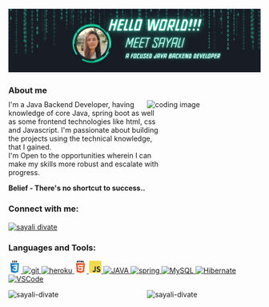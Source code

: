 ![logo](https://github.com/Sayali-Divate/Sayali-Divate/blob/master/GitHub_Banner.png)

<h3 align="left", style="margin-bottom:10px">About me</h3>

<img align="right" alt="coding image" width="45%" src="https://raw.githubusercontent.com/TheDudeThatCode/TheDudeThatCode/master/Assets/Developer.gif">

<div align="left", style="width:60%">I'm a Java Backend Developer, having knowledge of core Java, spring boot as well as some frontend technologies like html, css and Javascript. I'm passionate about building the projects using the technical knowledge, that I gained.</div>

<div align="left" style="width:60% ">I'm Open to the opportunities wherein I can make my skills more robust and escalate with progress.</div>

**Belief - There's no shortcut to success..**
<h3 align="left">Connect with me:</h3>
<p align="left" >
<a href="https://linkedin.com/in/sayali-divate" target="_blank"><img align="center" src="https://raw.githubusercontent.com/rahuldkjain/github-profile-readme-generator/master/src/images/icons/Social/linked-in-alt.svg" alt="sayali divate" style="width:4%" /></a>
</p>



<h3 align="left">Languages and Tools:</h3>
<p align="left"> <a href="https://www.w3schools.com/css/" target="_blank" rel="noreferrer"> <img src="https://raw.githubusercontent.com/devicons/devicon/master/icons/css3/css3-original-wordmark.svg" alt="css3" style="width:5%"/> </a> <a href="https://git-scm.com/" target="_blank" rel="noreferrer"> <img src="https://www.vectorlogo.zone/logos/git-scm/git-scm-icon.svg" alt="git" style="width:5%""/> </a> <a href="https://heroku.com" target="_blank" rel="noreferrer"> <img src="https://www.vectorlogo.zone/logos/heroku/heroku-icon.svg" alt="heroku" style="width:5%"/> </a> <a href="https://www.w3.org/html/" target="_blank" rel="noreferrer"> <img src="https://raw.githubusercontent.com/devicons/devicon/master/icons/html5/html5-original-wordmark.svg" alt="html5" style="width:5%"/> </a> <a href="https://developer.mozilla.org/en-US/docs/Web/JavaScript" target="_blank" rel="noreferrer"> <img src="https://raw.githubusercontent.com/devicons/devicon/master/icons/javascript/javascript-original.svg" alt="javascript" style="width:5%"/> </a>
</a> <a href="" target="_blank" rel="noreferrer"> <img src="https://brandslogos.com/wp-content/uploads/images/large/java-logo-1.png" alt="JAVA" style="width:5%"/> </a>
<a href="https://spring.io/" target="_blank" rel="noreferrer"> <img src="https://www.vectorlogo.zone/logos/springio/springio-icon.svg" alt="spring" style="width:5%"/> </a>
  </a> <a href="" target="_blank" rel="noreferrer"> <img src="https://cdn-icons-png.flaticon.com/512/5968/5968313.png" alt="MySQL" style="width:5%"/> </a>
  </a> <a href="" target="_blank" rel="noreferrer"> <img src="https://hibernate.org/images/hibernate_icon_whitebkg.svg" alt="Hibernate" style="width:5%"/> </a>
  </a> <a href="" target="_blank" rel="noreferrer"> <img src="https://upload.wikimedia.org/wikipedia/commons/thumb/9/9a/Visual_Studio_Code_1.35_icon.svg/2048px-Visual_Studio_Code_1.35_icon.svg.png" alt="VSCode" style="width:5%"/> </a></p>
 
 

<p><img align="right" style="width:45%" src="https://github-readme-streak-stats.herokuapp.com/?user=sayali-divate&" alt="sayali-divate" /></p>

<p><img align="left" style="width:45%" src="https://github-readme-stats.vercel.app/api/top-langs?username=sayali-divate&show_icons=true&locale=en&layout=compact" alt="sayali-divate" /></p>


